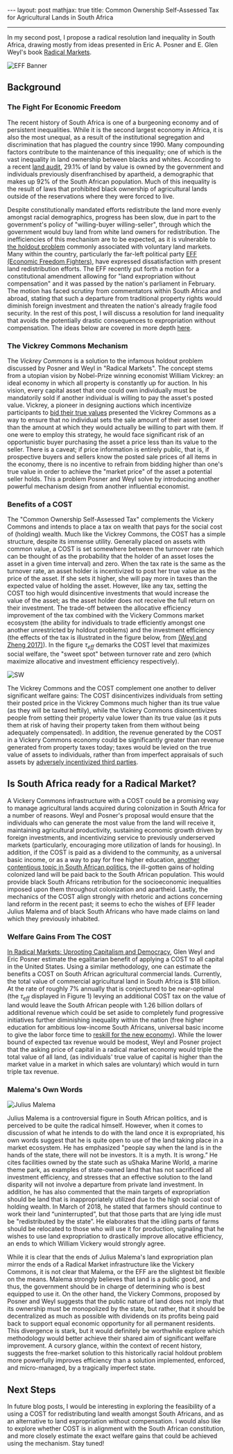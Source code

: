 ﻿﻿﻿﻿﻿﻿﻿﻿﻿﻿﻿﻿﻿﻿﻿﻿﻿﻿---layout: postmathjax: truetitle: Common Ownership Self-Assessed Tax for Agricultural Lands in South Africa---In my second post, I propose a radical resolution land inequality in South Africa, drawing mostly from ideas presented in Eric A. Posner and E. Glen Weyl's book [Radical Markets](http://radicalmarkets.com/).![EFF Banner](https://raw.githubusercontent.com/kkacquah/kkacquah.github.io/master/images/South-Africa/Farmers-march-2.jpg)## Background### The Fight For Economic FreedomThe recent history of South Africa is one of a burgeoning economy and of persistent inequalities. While it is the second largest economy in Africa, it is also the most unequal, as a result of the institutional segregation and discrimination that has plagued the country since 1990. Many compounding factors contribute to the maintenance of this inequality; one of which is the vast inequality in land ownership between blacks and whites. According to a recent [land audit](https://www.agrisa.co.za/wp-content/uploads/2017/11/AgriSA_Land-Audit_November-2017.pdf), 29.1% of land by value is owned by the government and individuals previously disenfranchised by apartheid, a demographic that makes up 92% of the South African population. Much of this inequality is the result of laws that prohibited black ownership of agricultural lands outside of the reservations where they were forced to live. Despite constitutionally mandated efforts redistribute the land more evenly amongst racial demographics, progress has been slow, due in part to the government's policy of "willing-buyer willing-seller", through which the government would buy land from white land owners for redistribution. The inefficiencies of this mechanism are to be expected, as it is vulnerable to [the holdout problem](https://sites.duke.edu/urbaneconomics/?p=1088) commonly associated with voluntary land markets. Many within the country, particularly the far-left political party [EFF (Economic Freedom Fighters)](https://en.wikipedia.org/wiki/Economic_Freedom_Fighters), have expressed dissatisfaction with present land redistribution efforts. The EFF recently put forth a motion for a constitutional amendment allowing for "land expropriation without compensation" and it was passed by the nation's parliament in February. The motion has faced scrutiny from commentators within South Africa and abroad, stating that such a departure from traditional property rights would diminish foreign investment and threaten the nation's already fragile food security. In the rest of this post, I will discuss a resolution for land inequality that avoids the potentially drastic consequences to expropriation without compensation. The ideas below are covered in more depth [here](https://academic.oup.com/jla/article/9/1/51/3572441).### The Vickrey Commons MechanismThe *Vickrey Commons* is a solution to the infamous holdout problem discussed by Posner and Weyl in "Radical Markets".  The concept stems from a utopian vision by Nobel-Prize winning economist William Vickrey: an ideal economy in which all property is constantly up for auction. In his vision, every capital asset that one could own individually must be mandatorily sold if another individual is willing to pay the asset's posted value. Vickrey, a pioneer in designing auctions which  incentivize participants to [bid their true values](https://en.wikipedia.org/wiki/Vickrey%E2%80%93Clarke%E2%80%93Groves_auction) presented the Vickrey Commons as a way to ensure that no individual sets the sale amount of their asset lower than the amount at which they would actually be willing to part with them. If one were to employ this strategy, he would face significant risk of an opportunistic buyer purchasing the asset a price less than its value to the seller. There is a caveat; if price information is entirely public, that is, if prospective buyers and sellers know the posted sale prices of all items in the economy, there is no incentive to refrain from bidding higher than one's true value in order to achieve the "market price" of the asset a potential seller holds. This a problem Posner and Weyl solve by introducing another powerful mechanism design from another influential economist.### Benefits of a COSTThe "Common Ownership Self-Assessed Tax" complements the Vickery Commons and intends to place a tax on wealth that pays for the social cost of (holding) wealth. Much like the Vickrey Commons, the COST has a simple structure, despite its immense utility. Generally placed on assets with common value, a COST is set somewhere between the turnover rate (which can be thought of as the probability that the holder of an asset loses the asset in a given time interval) and zero. When the tax rate is the same as the turnover rate, an asset holder is incentivized to post her true value as the price of the asset. If she sets it higher, she will pay more in taxes than the expected value of holding the asset. However, like any tax, setting the COST too high would disincentive investments that would increase the value of the asset; as the asset holder does not receive the full return on their investment. The trade-off between the allocative efficiency improvement of the tax combined with the Vickery Commons market ecosystem (the ability for individuals to trade efficiently amongst one another unrestricted by holdout problems) and the investment efficiency (the effects of the tax is illustrated in the figure below, from [(Weyl and Zheng 2017)](https://inequality.stanford.edu/sites/default/files/Zhang-paper.pdf)). In the figure $\tau_{eff}$ demarks the COST level that maximizes social welfare, the "sweet spot" between turnover rate and zero (which maximize allocative and investment efficiency respectively).![SW](https://raw.githubusercontent.com/kkacquah/kkacquah.github.io/master/images/South-Africa/alloc-invest-sw.png)The Vickrey Commons and the COST complement one another to deliver significant welfare gains: The COST disincentivizes individuals from setting their posted price in the Vickrey Commons much higher than its true value (as they will be taxed heftily), while the Vickery Commons disincentivizes people from setting their property value lower than its true value (as it puts them at risk of having their property taken from them without being adequately compensated). In addition, the revenue generated by the COST in a Vickery Commons economy could be significantly greater than revenue generated from property taxes today; taxes would be levied on the true value of assets to individuals, rather than from imperfect appraisals of such assets by [adversely incentivized third parties](https://www.jstor.org/stable/24861105?seq=1#page_scan_tab_contents).## Is South Africa ready for a Radical Market?A Vickery Commons infrastructure with a COST could be a promising way to manage agricultural lands acquired during colonization in South Africa for a number of reasons. Weyl and Posner's proposal would ensure that the individuals who can generate the most value from the land will receive it, maintaining agricultural productivity, sustaining economic growth driven by foreign investments, and incentivizing service to previously underserved markets (particularly, encouraging more utilization of lands for housing). In addition, if the COST is paid as a dividend to the community, as a universal basic income, or as a way to pay for free higher education, [another contentious topic in South African politics](https://www.timeshighereducation.com/news/south-africa-embraces-free-higher-education-concerns-remain), the ill-gotten gains of holding colonized land will be paid back to the South African population. This would provide black South Africans retribution for the socioeconomic inequalities imposed upon them throughout colonization and apartheid. Lastly, the mechanics of the COST align strongly with rhetoric and actions concerning land reform in the recent past; it seems to echo the wishes of EFF leader Julius Malema and of black South Africans who have made claims on land which they previously inhabited.### Welfare Gains From The COST[In Radical Markets: Uprooting Capitalism and Democracy](https://www.amazon.com/Radical-Markets-Uprooting-Capitalism-Democracy/dp/0691177503), Glen Weyl and Eric Posner estimate the egalitarian benefit of applying a COST to all capital in the United States. Using a similar methodology, one can estimate the benefits a COST on South African agricultural commercial lands. Currently, the total value of  commercial agricultural land in South Africa is $18 billion. At the rate of roughly 7% annually that is conjectured to be near-optimal (the $\tau_{eff}$ displayed in Figure 1) levying an additional COST tax on the value of land would leave the South African people with 1.26 billion dollars of additional revenue which could be set aside to completely fund progressive initiatives further diminishing inequality within the nation (free higher education for ambitious low-income South Africans, universal basic income to give the labor force time to [reskill for the new economy](https://basicincome.org/news/2017/06/18265/)). While the lower bound of expected tax revenue would be modest, Weyl and Posner project that the asking price of capital in a radical market economy would triple the total value of all land, (as individuals' true value of capital is higher than the market value in a market in which sales are voluntary) which would in turn triple tax revenue.### Malema's Own Words![Julius Malema](https://raw.githubusercontent.com/kkacquah/kkacquah.github.io/master/images/South-Africa/Julius-Malema-EFF-300x214.jpg)Julius Malema is a controversial figure in South African politics, and is perceived to be quite the radical himself. However, when it comes to discussion of what he intends to do with the land once it is expropriated, his own words suggest that he is quite open to use of the land taking place in a market ecosystem. He has emphasized "people say when the land is in the hands of the state‚ there will not be investors. It is a myth. It is wrong.” He cites facilities owned by the state such as uShaka Marine World, a marine theme park, as examples of state-owned land that has not sacrificed all investment efficiency, and stresses that an effective solution to the land disparity will not involve a departure from private land investment. In addition, he has also commented that the main targets of expropriation should be land that is inappropriately utilized due to the high social cost of holding wealth. In March of 2018, he stated that farmers should continue to work their land “uninterrupted”, but that those parts that are lying idle must be "redistributed by the state”. He elaborates that the idling parts of farms should be relocated to those who will use it for production, signaling that he wishes to use land expropriation to drastically improve allocative efficiency, an ends to which William Vickery would strongly agree.While it is clear that the ends of Julius Malema's land expropriation plan mirror the ends of a Radical Market infrastructure like the Vickery Commons, it is not clear that Malema, or the EFF are the slightest bit flexible on the means. Malema strongly believes that land is a public good, and thus, the government should be in charge of determining who is best equipped to use it. On the other hand, the Vickery Commons, proposed by Posner and Weyl suggests that the public nature of land does not imply that its ownership must be monopolized by the state, but rather, that it should be decentralized as much as possible with dividends on its profits being paid back to support equal economic opportunity for all permanent residents. This divergence is stark, but it would definitely be worthwhile explore which methodology would better achieve their shared aim of significant welfare improvement. A cursory glance, within the context of recent history, suggests the free-market solution to this historically racial holdout problem more powerfully improves efficiency than a solution implemented, enforced, and micro-managed, by a tragically imperfect state. ## Next StepsIn future blog posts, I would be interesting in exploring the feasibility of a using a COST for redistributing land wealth amongst South Africans, and as an alternative to land expropriation without compensation. I would also like to explore whether COST is in alignment with the South African constitution, and more closely estimate the exactwelfare gains that could be achieved using the mechanism. Stay tuned!